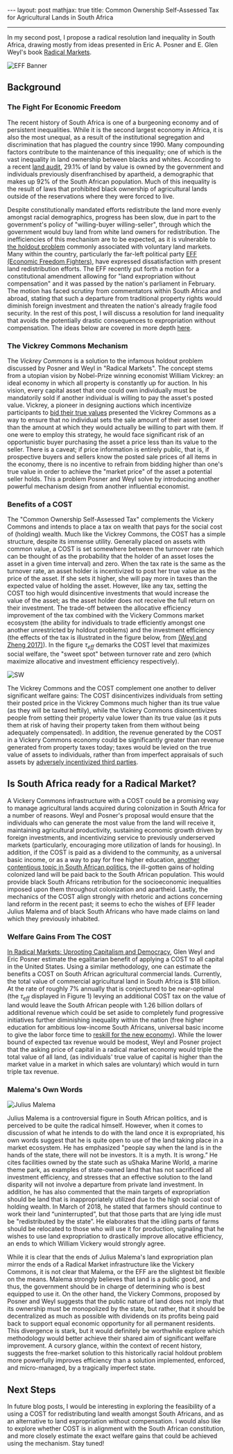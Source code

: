 ﻿﻿﻿﻿﻿﻿﻿﻿﻿﻿﻿﻿﻿﻿﻿﻿﻿﻿---layout: postmathjax: truetitle: Common Ownership Self-Assessed Tax for Agricultural Lands in South Africa---In my second post, I propose a radical resolution land inequality in South Africa, drawing mostly from ideas presented in Eric A. Posner and E. Glen Weyl's book [Radical Markets](http://radicalmarkets.com/).![EFF Banner](https://raw.githubusercontent.com/kkacquah/kkacquah.github.io/master/images/South-Africa/Farmers-march-2.jpg)## Background### The Fight For Economic FreedomThe recent history of South Africa is one of a burgeoning economy and of persistent inequalities. While it is the second largest economy in Africa, it is also the most unequal, as a result of the institutional segregation and discrimination that has plagued the country since 1990. Many compounding factors contribute to the maintenance of this inequality; one of which is the vast inequality in land ownership between blacks and whites. According to a recent [land audit](https://www.agrisa.co.za/wp-content/uploads/2017/11/AgriSA_Land-Audit_November-2017.pdf), 29.1% of land by value is owned by the government and individuals previously disenfranchised by apartheid, a demographic that makes up 92% of the South African population. Much of this inequality is the result of laws that prohibited black ownership of agricultural lands outside of the reservations where they were forced to live. Despite constitutionally mandated efforts redistribute the land more evenly amongst racial demographics, progress has been slow, due in part to the government's policy of "willing-buyer willing-seller", through which the government would buy land from white land owners for redistribution. The inefficiencies of this mechanism are to be expected, as it is vulnerable to [the holdout problem](https://sites.duke.edu/urbaneconomics/?p=1088) commonly associated with voluntary land markets. Many within the country, particularly the far-left political party [EFF (Economic Freedom Fighters)](https://en.wikipedia.org/wiki/Economic_Freedom_Fighters), have expressed dissatisfaction with present land redistribution efforts. The EFF recently put forth a motion for a constitutional amendment allowing for "land expropriation without compensation" and it was passed by the nation's parliament in February. The motion has faced scrutiny from commentators within South Africa and abroad, stating that such a departure from traditional property rights would diminish foreign investment and threaten the nation's already fragile food security. In the rest of this post, I will discuss a resolution for land inequality that avoids the potentially drastic consequences to expropriation without compensation. The ideas below are covered in more depth [here](https://academic.oup.com/jla/article/9/1/51/3572441).### The Vickrey Commons MechanismThe *Vickrey Commons* is a solution to the infamous holdout problem discussed by Posner and Weyl in "Radical Markets".  The concept stems from a utopian vision by Nobel-Prize winning economist William Vickrey: an ideal economy in which all property is constantly up for auction. In his vision, every capital asset that one could own individually must be mandatorily sold if another individual is willing to pay the asset's posted value. Vickrey, a pioneer in designing auctions which  incentivize participants to [bid their true values](https://en.wikipedia.org/wiki/Vickrey%E2%80%93Clarke%E2%80%93Groves_auction) presented the Vickrey Commons as a way to ensure that no individual sets the sale amount of their asset lower than the amount at which they would actually be willing to part with them. If one were to employ this strategy, he would face significant risk of an opportunistic buyer purchasing the asset a price less than its value to the seller. There is a caveat; if price information is entirely public, that is, if prospective buyers and sellers know the posted sale prices of all items in the economy, there is no incentive to refrain from bidding higher than one's true value in order to achieve the "market price" of the asset a potential seller holds. This a problem Posner and Weyl solve by introducing another powerful mechanism design from another influential economist.### Benefits of a COSTThe "Common Ownership Self-Assessed Tax" complements the Vickery Commons and intends to place a tax on wealth that pays for the social cost of (holding) wealth. Much like the Vickrey Commons, the COST has a simple structure, despite its immense utility. Generally placed on assets with common value, a COST is set somewhere between the turnover rate (which can be thought of as the probability that the holder of an asset loses the asset in a given time interval) and zero. When the tax rate is the same as the turnover rate, an asset holder is incentivized to post her true value as the price of the asset. If she sets it higher, she will pay more in taxes than the expected value of holding the asset. However, like any tax, setting the COST too high would disincentive investments that would increase the value of the asset; as the asset holder does not receive the full return on their investment. The trade-off between the allocative efficiency improvement of the tax combined with the Vickery Commons market ecosystem (the ability for individuals to trade efficiently amongst one another unrestricted by holdout problems) and the investment efficiency (the effects of the tax is illustrated in the figure below, from [(Weyl and Zheng 2017)](https://inequality.stanford.edu/sites/default/files/Zhang-paper.pdf)). In the figure $\tau_{eff}$ demarks the COST level that maximizes social welfare, the "sweet spot" between turnover rate and zero (which maximize allocative and investment efficiency respectively).![SW](https://raw.githubusercontent.com/kkacquah/kkacquah.github.io/master/images/South-Africa/alloc-invest-sw.png)The Vickrey Commons and the COST complement one another to deliver significant welfare gains: The COST disincentivizes individuals from setting their posted price in the Vickrey Commons much higher than its true value (as they will be taxed heftily), while the Vickery Commons disincentivizes people from setting their property value lower than its true value (as it puts them at risk of having their property taken from them without being adequately compensated). In addition, the revenue generated by the COST in a Vickery Commons economy could be significantly greater than revenue generated from property taxes today; taxes would be levied on the true value of assets to individuals, rather than from imperfect appraisals of such assets by [adversely incentivized third parties](https://www.jstor.org/stable/24861105?seq=1#page_scan_tab_contents).## Is South Africa ready for a Radical Market?A Vickery Commons infrastructure with a COST could be a promising way to manage agricultural lands acquired during colonization in South Africa for a number of reasons. Weyl and Posner's proposal would ensure that the individuals who can generate the most value from the land will receive it, maintaining agricultural productivity, sustaining economic growth driven by foreign investments, and incentivizing service to previously underserved markets (particularly, encouraging more utilization of lands for housing). In addition, if the COST is paid as a dividend to the community, as a universal basic income, or as a way to pay for free higher education, [another contentious topic in South African politics](https://www.timeshighereducation.com/news/south-africa-embraces-free-higher-education-concerns-remain), the ill-gotten gains of holding colonized land will be paid back to the South African population. This would provide black South Africans retribution for the socioeconomic inequalities imposed upon them throughout colonization and apartheid. Lastly, the mechanics of the COST align strongly with rhetoric and actions concerning land reform in the recent past; it seems to echo the wishes of EFF leader Julius Malema and of black South Africans who have made claims on land which they previously inhabited.### Welfare Gains From The COST[In Radical Markets: Uprooting Capitalism and Democracy](https://www.amazon.com/Radical-Markets-Uprooting-Capitalism-Democracy/dp/0691177503), Glen Weyl and Eric Posner estimate the egalitarian benefit of applying a COST to all capital in the United States. Using a similar methodology, one can estimate the benefits a COST on South African agricultural commercial lands. Currently, the total value of  commercial agricultural land in South Africa is $18 billion. At the rate of roughly 7% annually that is conjectured to be near-optimal (the $\tau_{eff}$ displayed in Figure 1) levying an additional COST tax on the value of land would leave the South African people with 1.26 billion dollars of additional revenue which could be set aside to completely fund progressive initiatives further diminishing inequality within the nation (free higher education for ambitious low-income South Africans, universal basic income to give the labor force time to [reskill for the new economy](https://basicincome.org/news/2017/06/18265/)). While the lower bound of expected tax revenue would be modest, Weyl and Posner project that the asking price of capital in a radical market economy would triple the total value of all land, (as individuals' true value of capital is higher than the market value in a market in which sales are voluntary) which would in turn triple tax revenue.### Malema's Own Words![Julius Malema](https://raw.githubusercontent.com/kkacquah/kkacquah.github.io/master/images/South-Africa/Julius-Malema-EFF-300x214.jpg)Julius Malema is a controversial figure in South African politics, and is perceived to be quite the radical himself. However, when it comes to discussion of what he intends to do with the land once it is expropriated, his own words suggest that he is quite open to use of the land taking place in a market ecosystem. He has emphasized "people say when the land is in the hands of the state‚ there will not be investors. It is a myth. It is wrong.” He cites facilities owned by the state such as uShaka Marine World, a marine theme park, as examples of state-owned land that has not sacrificed all investment efficiency, and stresses that an effective solution to the land disparity will not involve a departure from private land investment. In addition, he has also commented that the main targets of expropriation should be land that is inappropriately utilized due to the high social cost of holding wealth. In March of 2018, he stated that farmers should continue to work their land “uninterrupted”, but that those parts that are lying idle must be "redistributed by the state”. He elaborates that the idling parts of farms should be relocated to those who will use it for production, signaling that he wishes to use land expropriation to drastically improve allocative efficiency, an ends to which William Vickery would strongly agree.While it is clear that the ends of Julius Malema's land expropriation plan mirror the ends of a Radical Market infrastructure like the Vickery Commons, it is not clear that Malema, or the EFF are the slightest bit flexible on the means. Malema strongly believes that land is a public good, and thus, the government should be in charge of determining who is best equipped to use it. On the other hand, the Vickery Commons, proposed by Posner and Weyl suggests that the public nature of land does not imply that its ownership must be monopolized by the state, but rather, that it should be decentralized as much as possible with dividends on its profits being paid back to support equal economic opportunity for all permanent residents. This divergence is stark, but it would definitely be worthwhile explore which methodology would better achieve their shared aim of significant welfare improvement. A cursory glance, within the context of recent history, suggests the free-market solution to this historically racial holdout problem more powerfully improves efficiency than a solution implemented, enforced, and micro-managed, by a tragically imperfect state. ## Next StepsIn future blog posts, I would be interesting in exploring the feasibility of a using a COST for redistributing land wealth amongst South Africans, and as an alternative to land expropriation without compensation. I would also like to explore whether COST is in alignment with the South African constitution, and more closely estimate the exactwelfare gains that could be achieved using the mechanism. Stay tuned!